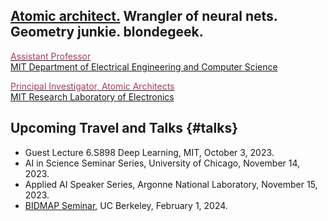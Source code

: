 ## [Atomic architect.](https://cs.lbl.gov/news-media/news/2018/tess-smidt-atomic-architect-and-2018-luis-alvarez-fellow/) Wrangler of neural nets. Geometry junkie. blondegeek.


<a href="https://www.eecs.mit.edu/people/faculty/tess-smidt"><font color="A83869">Assistant Professor</font></a>
<br>
<a href="https://www.eecs.mit.edu/">MIT Department of Electrical Engineering and Computer Science</a>

<a href="http://atomicarchitects.com/"><font color="A83869">Principal Investigator, Atomic Architects</font></a>
<br>
<a href="https://www.rle.mit.edu/">MIT Research Laboratory of Electronics</a>

<!-- ## Upcoming <s>Travel and</s> (Remote) Talks {#talks} -->
<!-- * ... -->

## Upcoming Travel and Talks {#talks}

* Guest Lecture 6.S898 Deep Learning, MIT, October 3, 2023.
* AI in Science Seminar Series, University of Chicago, November 14, 2023.
* Applied AI Speaker Series, Argonne National Laboratory, November 15, 2023.
* [BIDMAP Seminar](https://bidmap.berkeley.edu/seminars), UC Berkeley, February 1, 2024.

